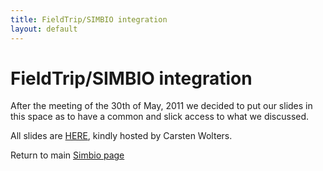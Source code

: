 ```yaml
---
title: FieldTrip/SIMBIO integration
layout: default
---
```


# FieldTrip/SIMBIO integration

After the meeting of the 30th of May, 2011 we decided to put our slides in this space as to have a common and slick access to what we discussed.

All slides are [HERE](http://www.sci.utah.edu/~wolters/NijmegenMeeting30Mai2011/), kindly hosted by Carsten Wolters.

Return to main [Simbio page](/development/simbio)

